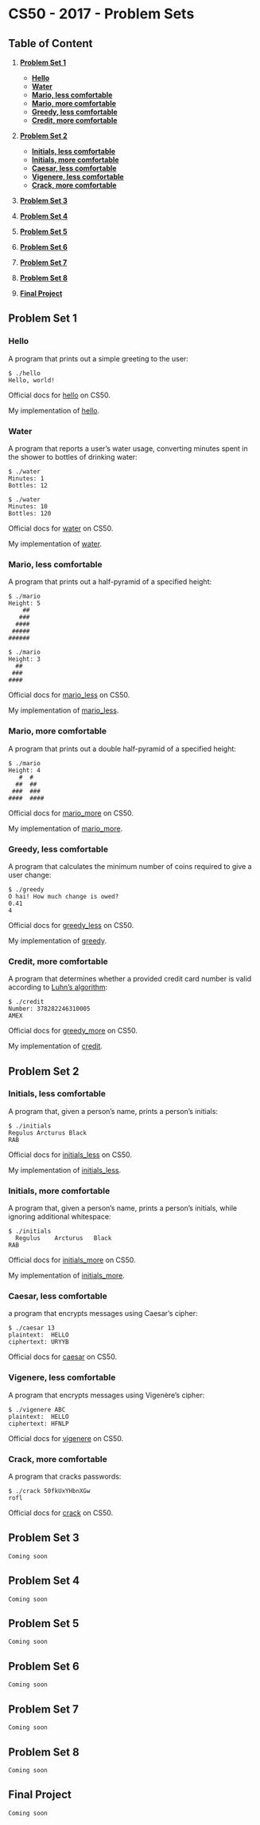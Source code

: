 # CS50 -  2017 - Problem Sets

## Table of Content
1. **[Problem Set 1](#problem-set-1)**
    * **[Hello](#hello)**
    * **[Water](#water)**
    * **[Mario, less comfortable](#mario-less-comfortable)**
    * **[Mario, more comfortable](#mario-more-comfortable)**
    * **[Greedy, less comfortable](#greedy-less-comfortable)**
    * **[Credit, more comfortable](#greedy-more-comfortable)**

2. **[Problem Set 2](#problem-set-2)**
    * **[Initials, less comfortable](#initials-less-comfortable)**
    * **[Initials, more comfortable](#initials-more-comfortable)**
    * **[Caesar, less comfortable](#caesar-less-comfortable)**
    * **[Vigenere, less comfortable](#vigenere-less-comfortable)**
    * **[Crack, more comfortable](#crack-more-comfortable)**

3. **[Problem Set 3](#problem-set-3)**

4. **[Problem Set 4](#problem-set-4)**

5. **[Problem Set 5](#problem-set-5)**

6. **[Problem Set 6](#problem-set-6)**

7. **[Problem Set 7](#problem-set-7)**

8. **[Problem Set 8](#problem-set-8)**

9. **[Final Project](#final-project)**

## Problem Set 1

### Hello

A program that prints out a simple greeting to the user:

```
$ ./hello
Hello, world!
```

Official docs for [hello](http://docs.cs50.net/problems/hello/hello.html) on CS50.

My implementation of [hello](PSET1/hello.c).


###  Water

A program that reports a user’s water usage, converting minutes spent in the shower to bottles of drinking water:

```
$ ./water
Minutes: 1
Bottles: 12
```
```
$ ./water
Minutes: 10
Bottles: 120
```

Official docs for [water](http://docs.cs50.net/problems/water/water.html) on CS50.

My implementation of [water](PSET1/water.c).

###  Mario, less comfortable

A program that prints out a half-pyramid of a specified height:

```
$ ./mario
Height: 5
    ##
   ###
  ####
 #####
######
```

```
$ ./mario
Height: 3
  ##
 ###
####
```

Official docs for [mario_less](http://docs.cs50.net/problems/mario/less/mario.html) on CS50.

My implementation of [mario_less](PSET1/mario.c).

###  Mario, more comfortable

A program that prints out a double half-pyramid of a specified height:

```
$ ./mario
Height: 4
   #  #
  ##  ##
 ###  ###
####  ####
```

Official docs for [mario_more](http://docs.cs50.net/problems/mario/more/mario.html) on CS50.


My implementation of [mario_more](PSET1/mario_more.c).

###  Greedy, less comfortable

A program that calculates the minimum number of coins required to give a user change:

```
$ ./greedy
O hai! How much change is owed?
0.41
4
```

Official docs for [greedy_less](http://docs.cs50.net/problems/greedy/greedy.html) on CS50.

My implementation of [greedy](PSET1/greedy.c).

### Credit, more comfortable

A program that determines whether a provided credit card number is valid according to [Luhn’s algorithm](https://en.wikipedia.org/wiki/Luhn_algorithm):

```
$ ./credit
Number: 378282246310005
AMEX
```

Official docs for [greedy_more](http://docs.cs50.net/problems/credit/credit.html) on CS50.

My implementation of [credit](PSET1/credit.c).


## Problem Set 2

###  Initials, less comfortable

A program that, given a person’s name, prints a person’s initials:

```
$ ./initials
Regulus Arcturus Black
RAB
```

Official docs for [initials_less](http://docs.cs50.net/problems/initials/less/initials.html) on CS50.

My implementation of [initials_less](PSET1/initials.c).

###  Initials, more comfortable

A program that, given a person’s name, prints a person’s initials, while ignoring additional whitespace:

```
$ ./initials
  Regulus    Arcturus   Black
RAB
```

Official docs for [initials_more](http://docs.cs50.net/problems/initials/more/initials.html) on CS50.

My implementation of [initials_more](PSET1/initials_more.c).

### Caesar, less comfortable

a program that encrypts messages using Caesar’s cipher:

```
$ ./caesar 13
plaintext:  HELLO
ciphertext: URYYB
```

Official docs for [caesar](http://docs.cs50.net/problems/caesar/caesar.html) on CS50.

###  Vigenere, less comfortable

A program that encrypts messages using Vigenère’s cipher:

```
$ ./vigenere ABC
plaintext:  HELLO
ciphertext: HFNLP
```

Official docs for [vigenere](http://docs.cs50.net/problems/vigenere/vigenere.html) on CS50.

###  Crack, more comfortable

A program that cracks passwords:

```
$ ./crack 50fkUxYHbnXGw
rofl
```

Official docs for [crack](http://docs.cs50.net/problems/crack/crack.html) on CS50.

## Problem Set 3
`Coming soon`

## Problem Set 4
`Coming soon`

## Problem Set 5
`Coming soon`

## Problem Set 6
`Coming soon`

## Problem Set 7
`Coming soon`

## Problem Set 8
`Coming soon`

## Final Project
`Coming soon`